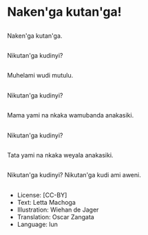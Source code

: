 # Naken'ga kutan'ga!

##
Naken'ga kutan'ga.

##
Nikutan'ga kudinyi?

##
Muhelami wudi mutulu.

##
Nikutan'ga kudinyi?

##
Mama yami na nkaka wamubanda anakasiki.

##
Nikutan'ga kudinyi?

##
Tata yami na nkaka weyala anakasiki.

##
Nikutan'ga kudinyi? Nikutan'ga kudi ami aweni.

##
* License: [CC-BY]
* Text: Letta Machoga
* Illustration: Wiehan de Jager
* Translation: Oscar Zangata
* Language: lun
